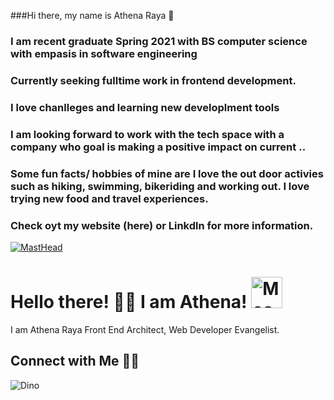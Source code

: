 ###Hi there, my name is Athena Raya 👋



### I am recent graduate Spring 2021 with BS computer science with empasis in software engineering 

### Currently seeking fulltime work in frontend development. 
### I love chanlleges and learning new developlment tools
### I am looking forward to work with the tech space with a company who goal is making a positive impact on current ..
### Some fun facts/ hobbies of mine are I love the out door activies such as hiking, swimming, bikeriding and working out. I love trying new food and travel experiences. 

### Check oyt my website (here) or Linkdln for more information. 

[![MastHead](https://raw.githubusercontent.com/praveenscience/praveenscience/master/mast.png)](https://praveen.science)

# Hello there! 👋🏻 I am Athena! <img src="https://i.imgur.com/veZrcC7.gif" alt="Meaow" width="50" />

I am Athena Raya Front End Architect, Web Developer Evangelist.



## Connect with Me 🤝🏻


![Dino](http://g.recordit.co/KDPfrQWkNn.gif)




